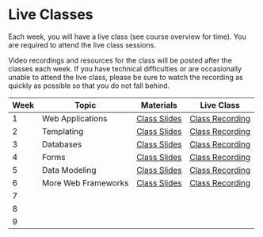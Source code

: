 # Live Classes

Each week, you will have a live class (see course overview for time).
You are required to attend the live class sessions.  

Video recordings and resources for the class will be posted after the classes each week.
If you have technical difficulties or are occasionally unable
to attend the live class, please be sure to watch the recording as quickly as possible
so that you do not fall behind.  

| Week | Topic                        | Materials                    | Live Class                  |
|------|------------------------------|------------------------------|-----------------------------|
| 1    | Web Applications             | [Class Slides][w1-materials] | [Class Recording][w1-video] |
| 2    | Templating                   | [Class Slides][w2-materials] | [Class Recording][w2-video] |
| 3    | Databases                    | [Class Slides][w3-materials] | [Class Recording][w3-video] |
| 4    | Forms                        | [Class Slides][w4-materials] | [Class Recording][w4-video] |
| 5    | Data Modeling                | [Class Slides][w5-materials] | [Class Recording][w5-video] |
| 6    | More Web Frameworks          | [Class Slides][w6-materials] | [Class Recording][w6-video] |
| 7    |                              |                              |                             |
| 8    |                              |                              |                             |
| 9    |                              |                              |                             |


[w1-materials]: https://docs.google.com/presentation/d/1u8rB58-GmeGrcoiba8G2-lQQMqgSPE2W7_yyW2Ld7pE/edit?usp=sharing
[w1-video]:  https://youtu.be/j7P2P3Hl5DE
 [w2-materials]: https://docs.google.com/presentation/d/1qddbbYYdV8vTRUJxGwYaA86JQewXbo-gSVVxOqVCtUk/edit?usp=sharing
[w2-video]: https://youtu.be/K9yTwITsQLA
[w3-materials]: https://docs.google.com/presentation/d/1VL5i7lsbRzU9FqL9gGX3lXoGRePR3z3_CzuX_Luy-jw/edit?usp=sharing
[w3-video]: https://youtu.be/XvdFJbvgVMk
[w4-materials]: https://docs.google.com/presentation/d/1u76qxAQzuz7BXIFEN03B8fRRilscR1dqIs2qJmGO-fw/edit?usp=sharing
[w4-video]: https://youtu.be/aHZhe_ZtvDQ
[w5-materials]: https://docs.google.com/presentation/d/1uzto_MWAqCs9tCTeux3zzvX1WJK8LWLfF1dpTcITKrg/edit?usp=sharing
[w5-video]: https://youtu.be/Y2IeUu18qxU
[w6-materials]: https://docs.google.com/presentation/d/1v1Aa9qzWgCtTxTjQEvfkFF1EUzzdPDXny3LFVX_4R5c/edit?usp=sharing
[w6-video]: https://youtu.be/iezPtl3k9r0
<!--
[w7-materials]: 
[w7-video]: 
[w7-materials]: 
[w8-materials]: 
[w8-video]: 
[w9-materials]: 
[w9-video]: 
-->


<!--
# Live Classes

After each live class, the slides, notes, and video will be shared here.


| Week | Topic          | Slides               | Class 1 Video       | Class 2 Video    | 
| ---- | -------------- | ----------------| --------------------- |-----------------------|
| 1    | [Web Apps](./web-apps.md)      | [Slides](https://docs.google.com/presentation/d/11IIGpcx52F6zWcnCBts1UsjUxOn6O8CnGYy2FApaT2U/edit?usp=sharing)        |   [YouTube](https://youtu.be/XxAATHO2dso)            |             [YouTube](https://youtu.be/Zlh7jxjZDSs)          |    
| 2    | [Routing and Templates](./routing-templating.md)      | [Slides](https://docs.google.com/presentation/d/1hFpSZF5ks3TrTshhxvh-sdbQn9XYQ-55UkmjnE7wcvQ/edit?usp=sharing)        | [YouTube](https://youtu.be/3_If6B1hRH8?list=PLEApm5XV23vUr5XG_vv6wOCWNQiPbAOLb)            |             [YouTube](https://youtu.be/a4xZzKC7iqQ?list=PLEApm5XV23vUr5XG_vv6wOCWNQiPbAOLb)          |             
| 3    | [Databases](./databases.md)      | [Slides](https://docs.google.com/presentation/d/1WZOXrUzYY0VbFq8-DQK_Yv08aPLcImIS5m9qdF7YrDU/edit?usp=sharing)        | [YouTube](https://youtu.be/cgb0_xQToNE?list=PLEApm5XV23vUr5XG_vv6wOCWNQiPbAOLb)            |             [YouTube](https://youtu.be/rJD8PoVGNb4?list=PLEApm5XV23vUr5XG_vv6wOCWNQiPbAOLb)          |             
| 4    | [Forms](./forms.md)      | [Slides](https://docs.google.com/presentation/d/1m_X-ogc0juoA3ibPOiqN5wZTcgkYf9dicBjZ6RUYqKo/edit?usp=sharing)        | [YouTube](https://youtu.be/RowPO22mc-E?list=PLEApm5XV23vUr5XG_vv6wOCWNQiPbAOLb)            |             [YouTube](https://youtu.be/3Xnc5w4QUqU?list=PLEApm5XV23vUr5XG_vv6wOCWNQiPbAOLb)          |  
| 5    | [Data Modeling](./data-modeling.md)      | [Slides](https://docs.google.com/presentation/d/12iEp4riHUarHeghqiHc7TDZ-1YIMQ69zQcIqw3gPEGY/edit?usp=sharing)        | [YouTube](https://youtu.be/7oTsoGBfTjk?list=PLEApm5XV23vUr5XG_vv6wOCWNQiPbAOLb)            |             [YouTube](https://youtu.be/ppsJWLqWNU8?list=PLEApm5XV23vUr5XG_vv6wOCWNQiPbAOLb)          |  
| 6    | [APIs](./apis.md)      | [Slides](https://docs.google.com/presentation/d/1xhwQJ2AgsnogzzZzqhdMMeJy5zm94NWIp-QuzaM_-rw/edit?usp=sharing)        | [YouTube](https://youtu.be/P_1z7Mk7cO4)            |             [YouTube](https://youtu.be/xNY_WbEdWmo)          |  
| 7    | [Auth](./auth.md)      | [Slides](https://docs.google.com/presentation/d/1lrMIRcFcZuE5GiZNx7HaS0QjE4vTE45mT9YurTxG1cY/edit?usp=sharing)        | [YouTube](https://youtu.be/376g3lnadG4)            |             [YouTube](https://youtu.be/47_LlqVH8qg)          |  
| 8    | [Deployment](./deployment.md)      | [Slides](https://docs.google.com/presentation/d/10FxvAF0OPg1K6U553csSDvSUnympAugaDFLg5-t7dfk/edit?usp=sharing)        | [YouTube](https://youtu.be/MEh1PZKfOt0?list=PLEApm5XV23vUr5XG_vv6wOCWNQiPbAOLb)            |             [YouTube](https://youtu.be/VYfaW_LeikY?list=PLEApm5XV23vUr5XG_vv6wOCWNQiPbAOLb)          |  
| 9    | [Real Web Apps](./real-web-apps.md)      | [Slides](https://docs.google.com/presentation/d/1BR0BC0yCIYbbSGcG4rtk9IiMxEN-XZrWkok5r4RbXYY/edit?usp=sharing)        | [YouTube](https://youtu.be/lcftA9eGJu4)            |             [YouTube](https://youtu.be/P3fmEhd_ATU?list=PLEApm5XV23vUr5XG_vv6wOCWNQiPbAOLb)          |  
-- >